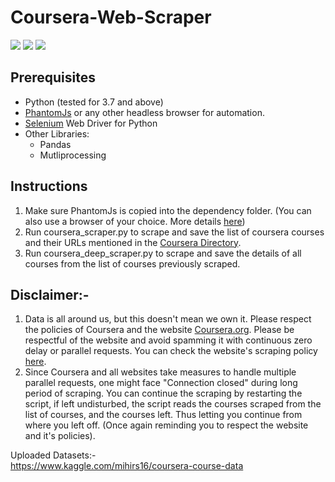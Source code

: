 # Coursera-Web-Scraper
![](https://img.shields.io/github/issues-closed/mihirs16/Coursera-Web-Scraper?color=green&style=for-the-badge)
![](https://img.shields.io/github/forks/mihirs16/Coursera-Web-Scraper?style=for-the-badge)
![](https://img.shields.io/github/stars/mihirs16/Coursera-Web-Scraper?color=54A5B4&style=for-the-badge)
## Prerequisites
* Python (tested for 3.7 and above)
* [PhantomJs](https://phantomjs.org/) or any other headless browser for automation.
* [Selenium](https://selenium-python.readthedocs.io/) Web Driver for Python
* Other Libraries:
  * Pandas
  * Mutliprocessing

## Instructions
<ol>
  <li>Make sure PhantomJs is copied into the dependency folder. (You can also use a browser of your choice. More details <a href="https://towardsdatascience.com/web-scraping-using-selenium-python-8a60f4cf40ab">here</a>)</li>
  <li>Run coursera_scraper.py to scrape and save the list of coursera courses and their URLs mentioned in the <a href="https://www.coursera.org/directory/courses">Coursera Directory</a>.</li>
  <li>Run coursera_deep_scraper.py to scrape and save the details of all courses from the list of courses previously scraped.</li> 
</ol>

## Disclaimer:-
<ol>
  <li>Data is all around us, but this doesn't mean we own it. Please respect the policies of Coursera and the website <a href="https://coursera.org">Coursera.org</a>. Please be respectful of the website and avoid spamming it with continuous zero delay or parallel requests. You can check the website's scraping policy <a href="https://www.coursera.org/robots.txt">here</a>.</li>
  <li>Since Coursera and all websites take measures to handle multiple parallel requests, one might face "Connection closed" during long period of scraping. You can continue the scraping by restarting the script, if left undisturbed, the script reads the courses scraped from the list of courses, and the courses left. Thus letting you continue from where you left off. (Once again reminding you to respect the website and it's policies).</li>
</ol>

Uploaded Datasets:- <br>
https://www.kaggle.com/mihirs16/coursera-course-data
